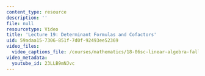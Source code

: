 ```yaml
---
content_type: resource
description: ''
file: null
resourcetype: Video
title: 'Lecture 19: Determinant Formulas and Cofactors'
uid: 59adaa15-7306-851f-7d0f-92493ee52369
video_files:
  video_captions_file: /courses/mathematics/18-06sc-linear-algebra-fall-2011/resource-index/lecture-19-determinant-formulas-and-cofactors/23LLB9mNJvc.vtt
video_metadata:
  youtube_id: 23LLB9mNJvc
---
```

